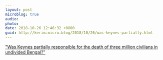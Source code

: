 ```yaml
---
layout: post
microblog: true
audio: 
photo: 
date: 2018-10-26 12:46:32 +0800
guid: http://kerim.micro.blog/2018/10/26/was-keynes-partially.html
---
```

["Was Keynes partially responsible for the death of three million civilians in undivided Bengal?"](https://www.epw.in/journal/2018/42/special-articles/profit-inflation-keynes-and-)
